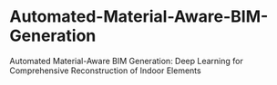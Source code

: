 # Automated-Material-Aware-BIM-Generation
Automated Material-Aware BIM Generation: Deep Learning  for Comprehensive Reconstruction of Indoor Elements
